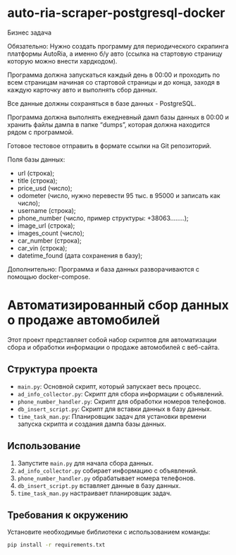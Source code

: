 # auto-ria-scraper-postgresql-docker

Бизнес задача

Обязательно:
Нужно создать программу для периодического скрапинга платформы AutoRia, а именно б/у авто (ссылка на стартовую страницу которую можно внести хардкодом).

Программа должна запускаться каждый день в 00:00 и проходить по всем страницам начиная со стартовой страницы и до конца, заходя в каждую карточку авто и выполнять сбор данных.

Все данные должны сохраняться в базе данных - PostgreSQL.

Программа должна выполнять ежедневный дамп базы данных в 00:00 и хранить файлы дампа в папке “dumps”, которая должна находится рядом с программой.

Готовое тестовое отправить в формате ссылки на Git репозиторий.

Поля базы данных:
- url (строка);
- title (строка);
- price_usd (число);
- odometer (число, нужно перевести 95 тыс. в 95000 и записать как число);
- username (строка);
- phone_number (число, пример структуры: +38063……..);
- image_url (строка);
- images_count (число);
- car_number (строка);
- car_vin (строка);
- datetime_found (дата сохранения в базу);

Дополнительно: 
Программа и база данных разворачиваются с помощью docker-compose.





# Автоматизированный сбор данных о продаже автомобилей

Этот проект представляет собой набор скриптов для автоматизации сбора и обработки информации о продаже автомобилей с веб-сайта.

## Структура проекта

- `main.py`: Основной скрипт, который запускает весь процесс.
- `ad_info_collector.py`: Скрипт для сбора информации с объявлений.
- `phone_number_handler.py`: Скрипт для обработки номеров телефонов.
- `db_insert_script.py`: Скрипт для вставки данных в базу данных.
- `time_task_man.py`: Планировщик задач для установки времени запуска скрипта и создания дампа базы данных.

## Использование

1. Запустите `main.py` для начала сбора данных.
2. `ad_info_collector.py` собирает информацию с объявлений.
3. `phone_number_handler.py` обрабатывает номера телефонов.
4. `db_insert_script.py` вставляет данные в базу данных.
5. `time_task_man.py` настраивает планировщик задач.

## Требования к окружению

Установите необходимые библиотеки с использованием команды:

```bash
pip install -r requirements.txt



